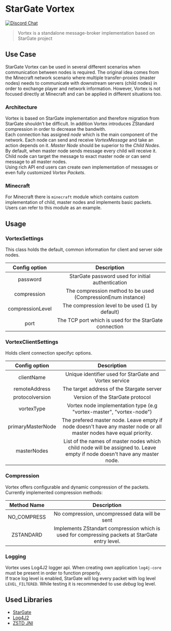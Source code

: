 # StarGate Vortex
[![Discord Chat](https://img.shields.io/discord/767330242078834712.svg)](https://discord.gg/QcRRzXX)
> Vortex is a standalone message-broker implementation based on StarGate project

## Use Case
StarGate Vortex can be used in several different scenarios when communication between nodes is required.
The original idea comes from the Minecraft network scenario where multiple transfer-proxies (master nodes) needs to communicate
with downstream servers (child nodes) in order to exchange player and network information. However, Vortex is not focused directly at Minecraft 
and can be applied in different situations too.

### Architecture
Vortex is based on StarGate implementation and therefore migration from StarGate shouldn't be difficult. 
In addition Vortex introduces ZStandard compression in order to decrease the bandwith.  
Each connection has assigned *node* which is the main component of the network. Each node can send and receive *VortexMessage* and take an action depends on it.
*Master Node* should be superior to the *Child Nodes*. By default, when master node sends message every child will receive it. Child node can target the message to 
exact master node or can send message to all master nodes.  
Using rich API end users can create own implementation of messages or even fully customized *Vortex Packets*.

### Minecraft
For Minecraft there is `minecraft` module which contains custom implementation of child, master nodes and implements basic packets.  
Users can refer to this module as an example.

## Usage
### VortexSettings
This class holds the default, common information for client and server side nodes.

| Config option | Description |
| :---: | :---: |
| password | StarGate password used for initial authentication | 
| compression | The compression method to be used (CompressionEnum instance) | 
| compressionLevel | The compression level to be used (1 by default) | 
| port | The TCP port which is used for the StarGate connection |

### VortexClientSettings
Holds client connection specifyc options.

| Config option | Description |
| :---: | :---: |
| clientName | Unique identifier used for StarGate and Vortex service | 
| remoteAddress | The target address of the Stargate server | 
| protocolversion | Version of the StarGate protocol | 
| vortexType | Vortex node implementation type (e.g "vortex-master", "vortex-node") | 
| primaryMasterNode | The prefered master node. Leave empty if node doesn't have any master node or all master nodes have equal priority. | 
| masterNodes | List of the names of master nodes which child node will be assigned to. Leave empty if  node doesn't have any master node. |

### Compression
Vortex offers configurable and dynamic compression of the packets.  
Currently implemented compression methods:

| Method Name | Description |
| :---: | :---: |
| NO_COMPRESS | No compression, uncompressed data will be sent | 
| ZSTANDARD | Implements ZStandart compression which is used for compressing packets at StarGate entry level. |

### Logging
Vortex uses Log4J2 logger api. When creating own application `log4j-core` must be present in order to function properly.  
If trace log level is enabled, StarGate will log every packet with log level `LEVEL_FILTERED`. While testing it is recommended to use *debug* log level.

## Used Libraries
- [StarGate](https://github.com/Alemiz112/StarGate)
- [Log4J2](https://logging.apache.org/log4j/2.x/)
- [ZSTD JNI](https://github.com/luben/zstd-jni)